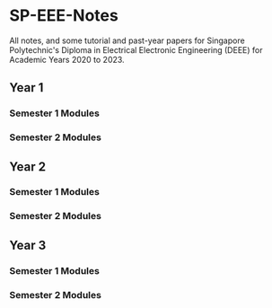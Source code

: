 # SP-EEE-Notes
All notes, and some tutorial and past-year papers for Singapore Polytechnic's Diploma in Electrical Electronic Engineering (DEEE) for Academic Years 2020 to 2023.

## Year 1
### Semester 1 Modules
### Semester 2 Modules

## Year 2
### Semester 1 Modules
### Semester 2 Modules

## Year 3
### Semester 1 Modules
### Semester 2 Modules